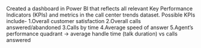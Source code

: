 Created a dashboard in Power BI that reflects all relevant Key Performance Indicators (KPIs) and metrics in the call center trends dataset.
Possible KPIs include-
1.Overall customer satisfaction
2.Overall calls answered/abandoned
3.Calls by time
4.Average speed of answer
5.Agent’s performance quadrant -> average handle time (talk duration) vs calls answered
